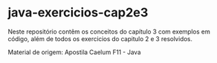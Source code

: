 # java-exercicios-cap2e3
Neste repositório contêm os conceitos do capítulo 3 com exemplos em código, além de todos os exercicios do capitulo 2 e 3 resolvidos.

Material de origem: Apostila Caelum F11 - Java
